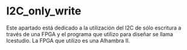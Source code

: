 # I2C_only_write

Este apartado está dedicado a la utilización del I2C de sólo escritura a través de una FPGA y el programa que utilizo para diseñar se llama Icestudio. La FPGA que utilizo es una Alhambra II.
